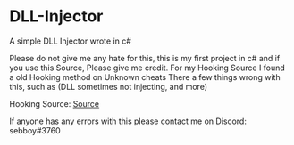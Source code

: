 # DLL-Injector
A simple DLL Injector wrote in c#


Please do not give me any hate for this, this is my first project in c# and if you use this Source, Please give me credit. For my Hooking Source I found a old Hooking method on Unknown cheats
There a few things wrong with this, such as (DLL sometimes not injecting, and more)

Hooking Source: [Source](https://www.unknowncheats.me/forum/c-/82629-basic-dll-injector.html)


If anyone has any errors with this please contact me on Discord: sebboy#3760
